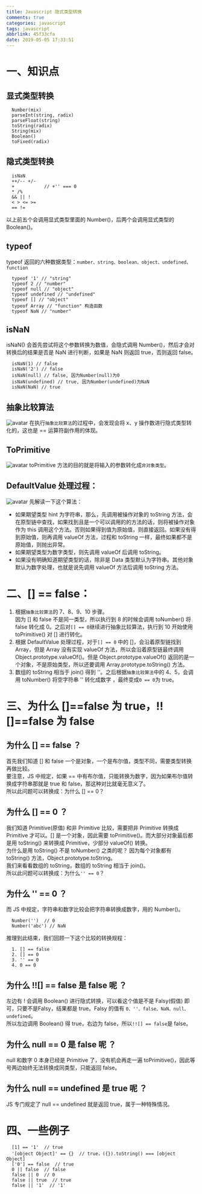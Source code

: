 ```yaml
---
title: Javascript 隐式类型转换
comments: true
categories: javascript
tags: javascript
abbrlink: 45f33cfa
date: 2019-05-05 17:33:51
---
```

# 一、知识点
## 显式类型转换
```
  Number(mix)
  parseInt(string, radix)
  parseFloat(string)
  toString(radix)
  String(mix)
  Boolean()
  toFixed(radix)
```

## 隐式类型转换
```
  isNaN
  ++/-- +/-
  +           // +'' === 0
  * /%
  && || !
  < > <= >=
  == !=
```
以上前五个会调用显式类型里面的 Number()，后两个会调用显式类型的 Boolean()。

## typeof
typeof 返回的六种数据类型：`number、string、boolean、object、undefined、function`
```
  typeof '1' // "string"
  typeof 2 // "number"
  typeof null // "object"
  typeof undefined // "undefined"
  typeof [] // "object"
  typeof Array // "function" 构造函数
  typeof NaN // "number"
```

## isNaN
isNaN() 会首先尝试将这个参数转换为数值，会隐式调用 Number()，然后才会对转换后的结果是否是 NaN 进行判断，如果是 NaN 则返回 true，否则返回 false。
```
  isNaN(1) // false
  isNaN('2') // false
  isNaN(null) // false, 因为Number(null)为0
  isNaN(undefined) // true, 因为Number(undefined)为NaN
  isNaN(NaN) // true
```

## 抽象比较算法
![avatar](http://pqg06rxde.bkt.clouddn.com/blog/type-conversion_1.png)
在执行`抽象比较算法`的过程中，会发现会将 x、y 操作数进行隐式类型转化的，这也是 == 运算符副作用的体现。

## ToPrimitive
![avatar](http://pqg06rxde.bkt.clouddn.com/blog/type-conversion_2.png)
toPrimitive 方法的目的就是将输入的参数转化成`非对象类型`。

## DefaultValue 处理过程：
![avatar](http://pqg06rxde.bkt.clouddn.com/blog/type-conversion_3.png)
先解读一下这个算法：  
- 如果期望类型 hint 为字符串，那么，先调用被操作对象的 toString 方法，会在原型链中查找，如果找到且是一个可以调用的的方法的话，则将被操作对象作为 this 调用这个方法。否则如果得到值为原始值，则直接返回。如果没有得到原始值，则再调用 valueOf 方法，过程和 toString 一样，最终如果都不是原始值，则抛出异常。
- 如果期望类型为数字类型，则先调用 valueOf 后调用 toString。
- 如果没有明确知道期望类型的话，除非是 Data 类型默认为字符串。其他对象默认为数字处理，也就是说先调用 valueOf 方法后调用 toString 方法。

# 二、[] == false：
1. 根据`抽象比较算法`的 7、8、9、10 步骤。  
因为 [] 和 false 不是同一类型，所以执行到 8 的时候会调用 toNumber() 将 false 转化成 0。之后对`[] == 0`继续进行抽象比较算法，执行到 10 开始使用 toPrimitive() 对 [] 进行转化。  
2. 根据 DefaultValue 处理过程，对于`[] == 0` 中的 []，会沿着原型链找到 Array，但是 Array 没有实现 valueOf 方法，所以会沿着原型链最终调用 Object.prototype.valueOf()。但是 Object.prototype.valueOf() 返回的是一个对象，不是原始类型，所以还要调用 Array.prototype.toString() 方法。
3. 数组的 toString 相当于 join() 得到 ''。之后根据`抽象比较算法`中的 4、5，会调用 toNumber() 将空字符串 '' 转化成数字 ，最终变成`0 == 0`为 true。  

# 三、为什么 []==false 为 true，!![]==false 为 false
## 为什么 [] == false ？  
首先我们知道 [] 和 false 一个是对象，一个是布尔值，类型不同，需要类型转换再做比较。  
要注意，JS 中规定，如果 == 中有布尔值，只能转换为数字，因为如果布尔值转换成字符串那就是 true 和 false，那这种对比就毫无意义了。  
所以此问题可以转换成：为什么 [] == 0？  

## 为什么 [] == 0 ？  
我们知道 Primitive(原值) 和非 Primitive 比较，需要把非 Primitive 转换成 Primitive 才可以。[] 是一个对象，因此需要 toPrimitive()。而大部分对象最后都是用 toString() 来转换成 Primitive，少部分 valueOf() 转换。  
为什么是用 toString() 不是 toNumber() 之类的呢？ 因为每个对象都有 toString() 方法，Object.prototype.toString。  
我们来看看数组的 toString，数组的 toString 相当于 join()。  
所以此问题可以转换成：为什么`'' == 0`？

## 为什么 '' == 0 ？  
而 JS 中规定，字符串和数字比较会把字符串转换成数字，用的 Number()。  
```
  Number('')  // 0
  Number('abc') // NaN
```
推理到此结束，我们回顾一下这个比较的转换规程：
```
  1. [] == false
  2. [] == 0
  3. '' == 0
  4. 0 == 0
```
## 为什么 !![] == false 是 false 呢 ？
左边有 ! 会调用 Boolean() 进行隐式转换，可以看这个值是不是 Falsy(假值) 即可，只要不是Falsy，结果都是 true。Falsy 的值有 `0、''、false、NaN、null、undefined`。  
所以左边调用 Boolean() 得 true，右边为 false，所以`!![] == false`是 false。

## 为什么 null == 0 是 false 呢 ？  
null 和数字 0 本身已经是 Primitive 了，没有机会再走一遍 toPrimitive()，因此等号两边始终无法转换成同类型，只能返回 false。  

## 为什么 null == undefined 是 true 呢 ？  
JS 专门规定了 null == undefined 就是返回 true，属于一种特殊情况。  

# 四、一些例子
```
  [1] == '1'  // true
  '[object Object]' == {}  // true，({}).toString() === [object Object]
  ['0'] == false  // true
  0 || false  // false
  false || 0  // 0
  false || true  // true
  false || '1'  // '1'
```
